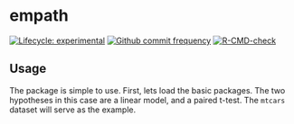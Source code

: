 
<!-- README.md is generated from README.Rmd. Please edit that file -->

# empath

<!-- badges: start -->

[![Lifecycle:
experimental](https://img.shields.io/badge/lifecycle-experimental-orange.svg)](https://www.tidyverse.org/lifecycle/#experimental)
[![Github commit
frequency](https://img.shields.io/github/commit-activity/w/asshah4/empath)](https://github.com/asshah4/empath/graphs/commit-activity)
[![R-CMD-check](https://github.com/asshah4/empath/workflows/R-CMD-check/badge.svg)](https://github.com/asshah4/empath/actions)

<!-- badges: end -->

## Usage

The package is simple to use. First, lets load the basic packages. The
two hypotheses in this case are a linear model, and a paired t-test. The
`mtcars` dataset will serve as the example.
